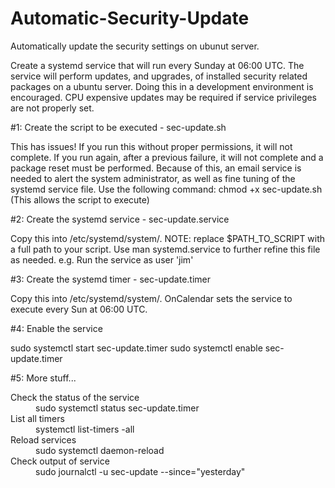 # Automatic-Security-Update

Automatically update the security settings on ubunut server.

Create a systemd service that will run every Sunday at 06:00 UTC.  The service will perform updates, and upgrades, 
of installed security related packages on a ubuntu server.  Doing this in a development environment is encouraged.  CPU 
expensive updates may be required if service privileges are not properly set.

#1: Create the script to be executed - sec-update.sh
<p>This has issues!  If you run this without proper permissions, it will not complete.  If you run again, after a previous failure, it will not complete and a package reset must be performed.  Because of this, an email service is needed to alert the system administrator, as well as fine tuning of the systemd service file.  Use the following command: chmod +x sec-update.sh (This allows the script to execute)</p>

#2: Create the systemd service - sec-update.service
<p>Copy this into /etc/systemd/system/.  NOTE: replace $PATH_TO_SCRIPT with a full path to your script.  Use man systemd.service to further refine this file as needed.  e.g. Run the service as user 'jim'</p>

#3: Create the systemd timer - sec-update.timer
<p>Copy this into /etc/systemd/system/.  OnCalendar sets the service to execute every Sun at 06:00 UTC.</p>

#4: Enable the service
<p>sudo systemctl start sec-update.timer
sudo systemctl enable sec-update.timer</p>

#5: More stuff...
<dl>
<dt>Check the status of the service</dt>
<dd>sudo systemctl status sec-update.timer</dd>
<dt>List all timers</dt>
<dd>systemctl list-timers -all</dd>
<dt>Reload services</dt>
<dd>sudo systemctl daemon-reload</dd>
<dt>Check output of service</dt>
<dd>sudo journalctl -u sec-update --since="yesterday"</dd>
</dl>
